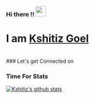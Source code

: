 ### Hi there !! <img src="https://media.giphy.com/media/hvRJCLFzcasrR4ia7z/giphy.gif" width="28px">
# I am [Kshitiz Goel](https://kshitiz-goel07.github.io/my_portfolio/)
<br>
### Let's get Connected on

### Time For Stats
[![Kshitiz's github stats](https://github-readme-stats.vercel.app/api?username=kshitiz-goel07&show_icons=true&theme=tokyonight)](https://github.com/anuraghazra/github-readme-stats)


